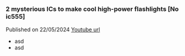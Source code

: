 ### 2 mysterious ICs to make cool high-power flashlights [No ic555]
Published on 22/05/2024
[Youtube url](https://youtu.be/-nbtxf4mtnU)

- asd
- asd